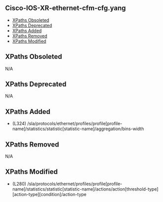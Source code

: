 ## Cisco-IOS-XR-ethernet-cfm-cfg.yang

- [XPaths Obsoleted](#xpaths-obsoleted)
- [XPaths Deprecated](#xpaths-deprecated)
- [XPaths Added](#xpaths-added)
- [XPaths Removed](#xpaths-removed)
- [XPaths Modified](#xpaths-modified)

## XPaths Obsoleted

N/A

## XPaths Deprecated

N/A

## XPaths Added

- (L324)	/sla/protocols/ethernet/profiles/profile[profile-name]/statistics/statistic[statistic-name]/aggregation/bins-width

## XPaths Removed

N/A

## XPaths Modified

- (L280)	/sla/protocols/ethernet/profiles/profile[profile-name]/statistics/statistic[statistic-name]/actions/action[threshold-type][action-type][condition]/action-type

